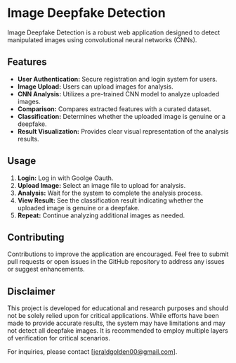# Image Deepfake Detection

Image Deepfake Detection is a robust web application designed to detect manipulated images using convolutional neural networks (CNNs).

## Features

- **User Authentication:** Secure registration and login system for users.
- **Image Upload:** Users can upload images for analysis.
- **CNN Analysis:** Utilizes a pre-trained CNN model to analyze uploaded images.
- **Comparison:** Compares extracted features with a curated dataset.
- **Classification:** Determines whether the uploaded image is genuine or a deepfake.
- **Result Visualization:** Provides clear visual representation of the analysis results.

## Usage

1. **Login:** Log in with Goolge Oauth.
2. **Upload Image:** Select an image file to upload for analysis.
3. **Analysis:** Wait for the system to complete the analysis process.
4. **View Result:** See the classification result indicating whether the uploaded image is genuine or a deepfake.
5. **Repeat:** Continue analyzing additional images as needed.

## Contributing

Contributions to improve the application are encouraged. Feel free to submit pull requests or open issues in the GitHub repository to address any issues or suggest enhancements.

## Disclaimer

This project is developed for educational and research purposes and should not be solely relied upon for critical applications. While efforts have been made to provide accurate results, the system may have limitations and may not detect all deepfake images. It is recommended to employ multiple layers of verification for critical scenarios.

For inquiries, please contact [jeraldgolden00@gmail.com].

